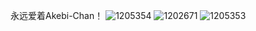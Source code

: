 永远爱着Akebi-Chan！
![1205354](https://user-images.githubusercontent.com/99542000/153717199-37594376-00a0-4187-9e38-4f52cd8d048d.jpg)
![1202671](https://user-images.githubusercontent.com/99542000/153717203-768d14c7-939a-429b-aa90-c5ff2e2c849a.png)
![1205353](https://user-images.githubusercontent.com/99542000/153717205-fb339605-a6e9-424f-aff3-3f3cf92151b3.png)
